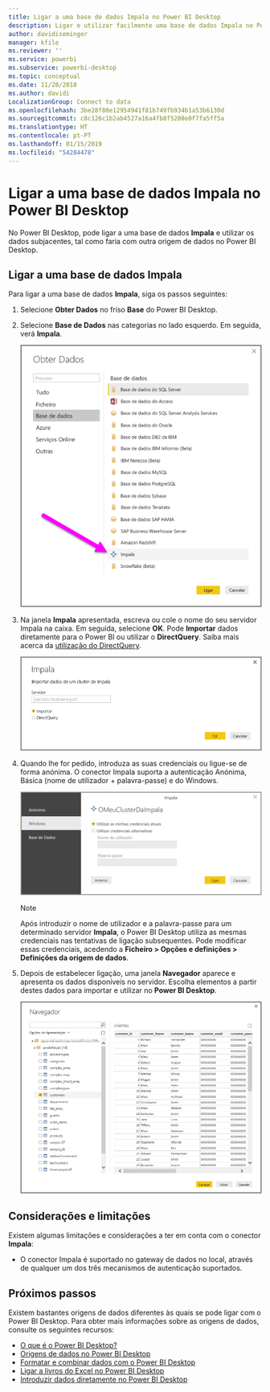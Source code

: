 ```yaml
---
title: Ligar a uma base de dados Impala no Power BI Desktop
description: Ligar e utilizar facilmente uma base de dados Impala no Power BI Desktop
author: davidiseminger
manager: kfile
ms.reviewer: ''
ms.service: powerbi
ms.subservice: powerbi-desktop
ms.topic: conceptual
ms.date: 11/28/2018
ms.author: davidi
LocalizationGroup: Connect to data
ms.openlocfilehash: 3be28f80e12954941f81b749fb934b1a53b6130d
ms.sourcegitcommit: c8c126c1b2ab4527a16a4fb8f5208e0f7fa5ff5a
ms.translationtype: HT
ms.contentlocale: pt-PT
ms.lasthandoff: 01/15/2019
ms.locfileid: "54284478"
---
```

# <a name="connect-to-an-impala-database-in-power-bi-desktop"></a>Ligar a uma base de dados Impala no Power BI Desktop
No Power BI Desktop, pode ligar a uma base de dados **Impala** e utilizar os dados subjacentes, tal como faria com outra origem de dados no Power BI Desktop.

## <a name="connect-to-an-impala-database"></a>Ligar a uma base de dados Impala
Para ligar a uma base de dados **Impala**, siga os passos seguintes: 

1. Selecione **Obter Dados** no friso **Base** do Power BI Desktop. 

2. Selecione **Base de Dados** nas categorias no lado esquerdo. Em seguida, verá **Impala**.

    ![Obter Dados](media/desktop-connect-impala/connect_impala_2.png)

3. Na janela **Impala** apresentada, escreva ou cole o nome do seu servidor Impala na caixa. Em seguida, selecione **OK**. Pode **Importar** dados diretamente para o Power BI ou utilizar o **DirectQuery**. Saiba mais acerca da [utilização do DirectQuery](desktop-use-directquery.md).

    ![Janela Impala](media/desktop-connect-impala/connect_impala_3a.png)

4. Quando lhe for pedido, introduza as suas credenciais ou ligue-se de forma anónima. O conector Impala suporta a autenticação Anónima, Básica (nome de utilizador + palavra-passe) e do Windows.

    ![Conector Impala](media/desktop-connect-impala/connect_impala_4.png)

    > [!NOTE]
    > Após introduzir o nome de utilizador e a palavra-passe para um determinado servidor **Impala**, o Power BI Desktop utiliza as mesmas credenciais nas tentativas de ligação subsequentes. Pode modificar essas credenciais, acedendo a **Ficheiro > Opções e definições > Definições da origem de dados**.


5. Depois de estabelecer ligação, uma janela **Navegador** aparece e apresenta os dados disponíveis no servidor. Escolha elementos a partir destes dados para importar e utilizar no **Power BI Desktop**.

    ![Janela Navegador](media/desktop-connect-impala/connect_impala_5.png)

## <a name="considerations-and-limitations"></a>Considerações e limitações
Existem algumas limitações e considerações a ter em conta com o conector **Impala**:

* O conector Impala é suportado no gateway de dados no local, através de qualquer um dos três mecanismos de autenticação suportados.

## <a name="next-steps"></a>Próximos passos
Existem bastantes origens de dados diferentes às quais se pode ligar com o Power BI Desktop. Para obter mais informações sobre as origens de dados, consulte os seguintes recursos:

* [O que é o Power BI Desktop?](desktop-what-is-desktop.md)
* [Origens de dados no Power BI Desktop](desktop-data-sources.md)
* [Formatar e combinar dados com o Power BI Desktop](desktop-shape-and-combine-data.md)
* [Ligar a livros do Excel no Power BI Desktop](desktop-connect-excel.md)   
* [Introduzir dados diretamente no Power BI Desktop](desktop-enter-data-directly-into-desktop.md)   

